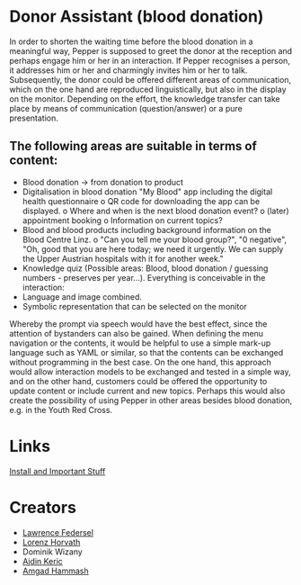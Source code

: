 # Donor Assistant (blood donation)
In order to shorten the waiting time before the blood donation in a meaningful way, Pepper is supposed to greet the donor at the reception and perhaps engage him or her in an interaction.
If Pepper recognises a person, it addresses him or her and charmingly invites him or her to talk. Subsequently, the donor could be offered different areas of communication, which on the one hand are reproduced linguistically, but also in the display on the monitor. Depending on the effort, the knowledge transfer can take place by means of communication (question/answer) or a pure presentation.
## The following areas are suitable in terms of content:
- Blood donation -> from donation to product
- Digitalisation in blood donation "My Blood" app including the digital health questionnaire
o QR code for downloading the app can be displayed.
o Where and when is the next blood donation event?
o (later) appointment booking
o Information on current topics?
- Blood and blood products including background information on the Blood Centre Linz.
o "Can you tell me your blood group?", "0 negative", "Oh, good that you are here today; we need it urgently. We can supply the Upper Austrian hospitals with it for another week."
- Knowledge quiz (Possible areas: Blood, blood donation / guessing numbers - preserves per year...).
Everything is conceivable in the interaction:
- Language and image combined.
- Symbolic representation that can be selected on the monitor <br>

Whereby the prompt via speech would have the best effect, since the attention of bystanders can also be gained.
When defining the menu navigation or the contents, it would be helpful to use a simple mark-up language such as YAML or similar, so that the contents can be exchanged without programming in the best case. On the one hand, this approach would allow interaction models to be exchanged and tested in a simple way, and on the other hand, customers could be offered the opportunity to update content or include current and new topics.
Perhaps this would also create the possibility of using Pepper in other areas besides blood donation, e.g. in the Youth Red Cross.

# Links
[Install and Important Stuff](https://github.com/karolymajor/pepper)

# Creators
* [Lawrence Federsel](https://at.linkedin.com/in/lawrence-federsel)
* [Lorenz Horvath](https://www.linkedin.com/in/lorenz-horvath/)
* Dominik Wizany
* [Ajdin Keric](https://www.linkedin.com/in/ajdin-keric-b281aa268/)
* [Amgad Hammash](https://www.linkedin.com/in/amgad-hammash/)
